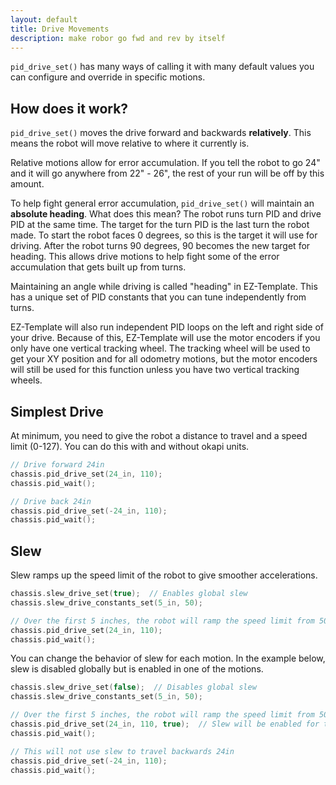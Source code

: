 ```yaml
---
layout: default
title: Drive Movements
description: make robor go fwd and rev by itself
---
```


`pid_drive_set()` has many ways of calling it with many default values you can configure and override in specific motions.  

## How does it work?
`pid_drive_set()` moves the drive forward and backwards **relatively**.  This means the robot will move relative to where it currently is.  

Relative motions allow for error accumulation.  If you tell the robot to go 24" and it will go anywhere from 22" - 26", the rest of your run will be off by this amount.  

To help fight general error accumulation, `pid_drive_set()` will maintain an **absolute heading**.  What does this mean?  The robot runs turn PID and drive PID at the same time.  The target for the turn PID is the last turn the robot made.  To start the robot faces 0 degrees, so this is the target it will use for driving.  After the robot turns 90 degrees, 90 becomes the new target for heading.  This allows drive motions to help fight some of the error accumulation that gets built up from turns.  

Maintaining an angle while driving is called "heading" in EZ-Template.  This has a unique set of PID constants that you can tune independently from turns.  

EZ-Template will also run independent PID loops on the left and right side of your drive.  Because of this, EZ-Template will use the motor encoders if you only have one vertical tracking wheel.  The tracking wheel will be used to get your XY position and for all odometry motions, but the motor encoders will still be used for this function unless you have two vertical tracking wheels.  

## Simplest Drive
At minimum, you need to give the robot a distance to travel and a speed limit (0-127).  You can do this with and without okapi units.  
```cpp
// Drive forward 24in
chassis.pid_drive_set(24_in, 110);
chassis.pid_wait();

// Drive back 24in
chassis.pid_drive_set(-24_in, 110);
chassis.pid_wait();
```


## Slew
Slew ramps up the speed limit of the robot to give smoother accelerations.  
```cpp
chassis.slew_drive_set(true);  // Enables global slew
chassis.slew_drive_constants_set(5_in, 50);

// Over the first 5 inches, the robot will ramp the speed limit from 50 to 110 
chassis.pid_drive_set(24_in, 110);
chassis.pid_wait();
```

You can change the behavior of slew for each motion.  In the example below, slew is disabled globally but is enabled in one of the motions.   
```cpp
chassis.slew_drive_set(false);  // Disables global slew
chassis.slew_drive_constants_set(5_in, 50);

// Over the first 5 inches, the robot will ramp the speed limit from 50 to 110 
chassis.pid_drive_set(24_in, 110, true);  // Slew will be enabled for this motion
chassis.pid_wait();

// This will not use slew to travel backwards 24in
chassis.pid_drive_set(-24_in, 110);  
chassis.pid_wait();
```




